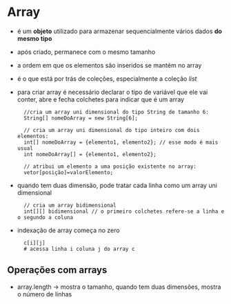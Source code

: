 # Array
- é um **objeto** utilizado para armazenar sequencialmente vários dados **do mesmo tipo**
- após criado, permanece com o mesmo tamanho
- a ordem em que os elementos são inseridos se mantém no array
- é o que está por trás de coleções, especialmente a coleção *list*
- para criar array é necessário declarar o tipo de variável que ele vai conter, abre e fecha colchetes para indicar que é um array

        //cria um array uni dimensional do tipo String de tamanho 6:
        String[] nomeDoArray = new String[6];

        // cria um array uni dimensional do tipo inteiro com dois elementos:
        int[] nomeDoArray = {elemento1, elemento2}; // esse modo é mais usual
        int nomeDoArray[] = {elemento1, elemento2};

        // atribui um elemento a uma posição existente no array:
        vetor[posição]=valorElemento;

- quando tem duas dimensão, pode tratar cada linha como um array uni dimensional

        // cria um array bidimensional
        int[][] bidimensional // o primeiro colchetes refere-se a linha e o segundo a coluna

- indexação de array começa no zero

        c[i][j]
        # acessa linha i coluna j do array c

## Operações com arrays

- array.length -> mostra o tamanho, quando tem duas dimensões, mostra o número de linhas